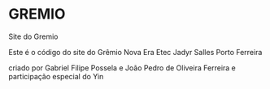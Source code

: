 # GREMIO
Site do Gremio

Este é o código do site do Grêmio Nova Era Etec Jadyr Salles Porto Ferreira

criado por Gabriel Filipe Possela e João Pedro de Oliveira Ferreira e participação especial do Yin
